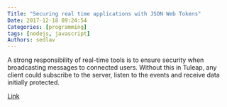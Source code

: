```yaml
---
Title: "Securing real time applications with JSON Web Tokens"
Date: 2017-12-18 09:24:54
Categories: [programming]
tags: [nodejs, javascript]
Authors: sedlav
---
```


A strong responsibility of real-time tools is to ensure security when broadcasting messages to connected users. Without this in Tuleap, any client could subscribe to the server, listen to the events and receive data initially protected.

[Link](https://blog.tuleap.org/securing-real-time-applications-json-web-tokens)
